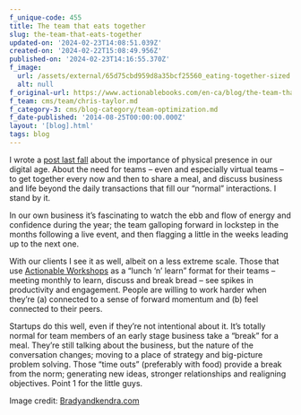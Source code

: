 ```yaml
---
f_unique-code: 455
title: The team that eats together
slug: the-team-that-eats-together
updated-on: '2024-02-23T14:08:51.039Z'
created-on: '2024-02-22T15:08:49.956Z'
published-on: '2024-02-23T14:16:55.370Z'
f_image:
  url: /assets/external/65d75cbd959d8a35bcf25560_eating-together-sized.png
  alt: null
f_original-url: https://www.actionablebooks.com/en-ca/blog/the-team-that-eats-together/
f_team: cms/team/chris-taylor.md
f_category-3: cms/blog-category/team-optimization.md
f_date-published: '2014-08-25T00:00:00.000Z'
layout: '[blog].html'
tags: blog
---
```


I wrote a [post last fall](https://www.actionablebooks.com/blog/breaking_bread/) about the importance of physical presence in our digital age. About the need for teams – even and especially virtual teams – to get together every now and then to share a meal, and discuss business and life beyond the daily transactions that fill our “normal” interactions. I stand by it.

In our own business it’s fascinating to watch the ebb and flow of energy and confidence during the year; the team galloping forward in lockstep in the months following a live event, and then flagging a little in the weeks leading up to the next one.

With our clients I see it as well, albeit on a less extreme scale. Those that use [Actionable Workshops](www.actionablebooks.com/packages) as a “lunch ‘n’ learn” format for their teams – meeting monthly to learn, discuss and break bread – see spikes in productivity and engagement. People are willing to work harder when they’re (a) connected to a sense of forward momentum and (b) feel connected to their peers.

Startups do this well, even if they’re not intentional about it. It’s totally normal for team members of an early stage business take a “break” for a meal. They’re still talking about the business, but the nature of the conversation changes; moving to a place of strategy and big-picture problem solving. Those “time outs” (preferably with food) provide a break from the norm; generating new ideas, stronger relationships and realigning objectives. Point 1 for the little guys.

Image credit: [Bradyandkendra.com](http://www.bradyandkendra.com/?p=166)
